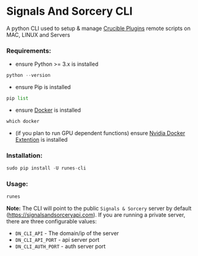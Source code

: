 # Signals And Sorcery CLI
A python CLI used to setup &amp; manage [Crucible Plugins](https://dawnet.tools/) remote scripts on MAC, LINUX and Servers

### Requirements:

- ensure Python >= 3.x is installed
```python
python --version
```

- ensure Pip is installed
```python
pip list
```

- ensure [Docker](https://www.docker.com/) is installed
```python
which docker
```

- (if you plan to run GPU dependent functions) ensure [Nvidia Docker Extention](https://docs.nvidia.com/datacenter/cloud-native/container-toolkit/latest/install-guide.html) is installed

### Installation:
 
```python
sudo pip install -U runes-cli
```

### Usage:

```python
runes
```

**Note:** The CLI will point to the public `Signals & Sorcery` server by default (https://signalsandsorceryapi.com).  If you are running a private server, there are three configurable values:

- `DN_CLI_API` - The domain/ip of the server
- `DN_CLI_API_PORT` - api server port
- `DN_CLI_AUTH_PORT` - auth server port 




